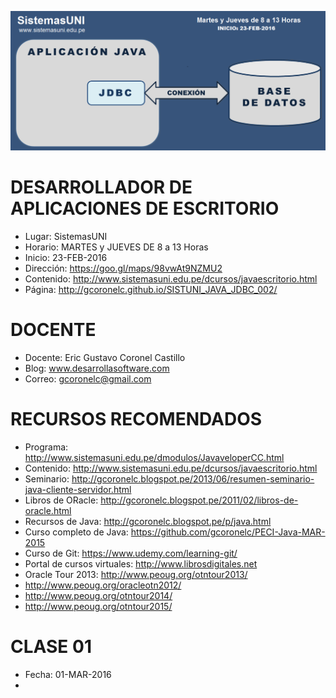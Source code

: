 ![Java Web Services](https://raw.githubusercontent.com/gcoronelc/SISTUNI_JAVA_JDBC_002/master/JavaCS.png)

# DESARROLLADOR DE APLICACIONES DE ESCRITORIO

- Lugar: SistemasUNI
- Horario: MARTES y JUEVES DE 8 a 13 Horas
- Inicio: 23-FEB-2016
- Dirección: https://goo.gl/maps/98vwAt9NZMU2
- Contenido: http://www.sistemasuni.edu.pe/dcursos/javaescritorio.html
- Página: http://gcoronelc.github.io/SISTUNI_JAVA_JDBC_002/

# DOCENTE

- Docente: Eric Gustavo Coronel Castillo
- Blog: www.desarrollasoftware.com
- Correo: gcoronelc@gmail.com

# RECURSOS RECOMENDADOS

- Programa: http://www.sistemasuni.edu.pe/dmodulos/JavaveloperCC.html
- Contenido: http://www.sistemasuni.edu.pe/dcursos/javaescritorio.html
- Seminario: http://gcoronelc.blogspot.pe/2013/06/resumen-seminario-java-cliente-servidor.html
- Libros de ORacle: http://gcoronelc.blogspot.pe/2011/02/libros-de-oracle.html
- Recursos de Java: http://gcoronelc.blogspot.pe/p/java.html
- Curso completo de Java: https://github.com/gcoronelc/PECI-Java-MAR-2015
- Curso de Git: https://www.udemy.com/learning-git/
- Portal de cursos virtuales: http://www.librosdigitales.net
- Oracle Tour 2013: http://www.peoug.org/otntour2013/
- http://www.peoug.org/oracleotn2012/
- http://www.peoug.org/otntour2014/
- http://www.peoug.org/otntour2015/


# CLASE 01 

- Fecha: 01-MAR-2016
- 



